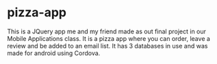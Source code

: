 # pizza-app
This is a JQuery app me and my friend made as out final project in our Mobile Applications class. It is a pizza app where you can order,
leave a review and be added to an email list. It has 3 databases in use and was made for android using Cordova.
